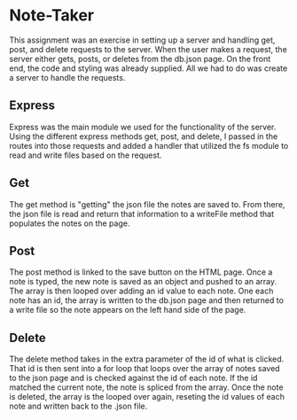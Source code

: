 # Note-Taker
This assignment was an exercise in setting up a server and handling get, post, and delete requests to the server. When the user makes a request, the server either gets, posts, or deletes from the db.json page. On the front end, the code and styling was already supplied. All we had to do was create a server to handle the requests. 

## Express
Express was the main module we used for the functionality of the server. Using the different express methods get, post, and delete, I passed in the routes into those requests and added a handler that utilized the fs module to read and write files based on the request. 

## Get
The get method is "getting" the json file the notes are saved to. From there, the json file is read and return that information to a writeFile method that populates the notes on the page. 

## Post
The post method is linked to the save button on the HTML page. Once a note is typed, the new note is saved as an object and pushed to an array. The array is then looped over adding an id value to each note. One each note has an id, the array is written to the db.json page and then returned to a write file so the note appears on the left hand side of the page. 

## Delete
The delete method takes in the extra parameter of the id of what is clicked. That id is then sent into a for loop that loops over the array of notes saved to the json page and is checked against the id of each note. If the id matched the current note, the note is spliced from the array. Once the note is deleted, the array is the looped over again, reseting the id values of each note and written back to the .json file.
